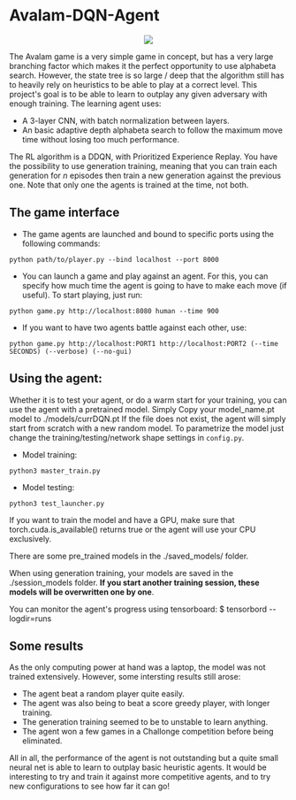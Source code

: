 # Avalam-DQN-Agent

<p align="center">
  <img src=https://github.com/mt-clemente/Avalam-DQN-Agent/assets/92925667/26eab121-cd13-4dca-a5bb-d84528d9a489
 />
</p>

The Avalam game is a very simple game in concept, but has a very large branching factor which makes it the perfect opportunity to use alphabeta search. However, the state tree is so large / deep
that the algorithm still has to heavily rely on heuristics to be able to play at a correct level. This project's goal is to be able to learn to outplay any given adversary with enough training.
The learning agent uses:
 * A 3-layer CNN, with batch normalization between layers.
 * An basic adaptive depth alphabeta search to follow the maximum move time without losing too much performance.

The RL algorithm is a DDQN, with Prioritized Experience Replay. You have the possibility to use generation training, meaning that you can train each generation for $n$ episodes then
train a new generation against the previous one. Note that only one the agents is trained at the time, not both.



<!-- GETTING STARTED -->
## The game interface

 * The game agents are launched and bound to specific ports using the following commands:

  ```
  python path/to/player.py --bind localhost --port 8000
  ```

 * You can launch a game and play against an agent. For this, you can specify how much time the agent is going to have to make each move (if useful). To start playing, just run:
  
  ```
  python game.py http://localhost:8080 human --time 900
  ```

 * If you want to have two agents battle against each other, use:
  
  ```
  python game.py http://localhost:PORT1 http://localhost:PORT2 (--time SECONDS) (--verbose) (--no-gui)
  ```



## Using the agent:

Whether it is to test your agent, or do a warm start for your training, you can use the agent with a pretrained model. Simply Copy your model_name.pt model to ./models/currDQN.pt
If the file does not exist, the agent will simply start from scratch with a new random model.
To parametrize the model just change the training/testing/network shape settings in `config.py`.

 * Model training:

  ```
  python3 master_train.py
  ```

 * Model testing:
  ```
  python3 test_launcher.py
  ```


If you want to train the model and have a GPU, make sure that torch.cuda.is_available() returns true
or the agent will use your CPU exclusively.

There are some pre_trained models in the ./saved_models/ folder.

When using generation training, your models are saved in the ./session_models folder. **If you start another training session, these models will be overwritten one by one**.

You can monitor the agent's progress using tensorboard:
	$ tensorbord --logdir=runs


## Some results

As the only computing power at hand was a laptop, the model was not trained extensively. However, some intersting results still arose:
* The agent beat a random player quite easily.
* The agent was also being to beat a score greedy player, with longer training. 
* The generation training seemed to be to unstable to learn anything.
* The agent won a few games in a Challonge competition before being eliminated.

All in all, the performance of the agent is not outstanding but a quite small neural net is able to learn to outplay basic heuristic agents.
It would be interesting to try and train it against more competitive agents, and to try new configurations to see how far it can go!



